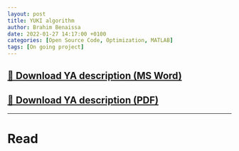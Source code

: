 ```yaml
---
layout: post
title: YUKI algorithm
author: Brahim Benaissa
date: 2022-01-27 14:17:00 +0100
categories: [Open Source Code, Optimization, MATLAB]
tags: [On going project]
---
```





## <a target="_blank" href="{{ site.baseurl }}{% link /assets/files/Projects/YUKI ALGORITHM 1.0/YUKI ALGORITHM 1.0.docx %}"  download> 📎 Download YA description (MS Word)</a>

## <a target="_blank" href="{{ site.baseurl }}{% link /assets/files/Projects/YUKI ALGORITHM 1.0/YUKI ALGORITHM 1.0.pdf %}"  download> 📎 Download YA description (PDF)</a>


---


# Read
<object data="{{ site.baseurl }}{% link /assets/files/Projects/YUKI ALGORITHM 1.0/YUKI ALGORITHM 1.0.pdf %}" type="application/pdf" width="100%" height="1000px"> </object>

<!--
VR tool used to train emotional regulation in psychology. It uses HTC-Vive and wearable devices to estimate user’s emotion and create content procedurally accordingly.

Watch Video on YouTube:

[![IMAGE ALT TEXT](http://img.youtube.com/vi/Jz3TDvnZ3zo/0.jpg)](http://www.youtube.com/watch?v=Jz3TDvnZ3zo "Video Title")

-->
